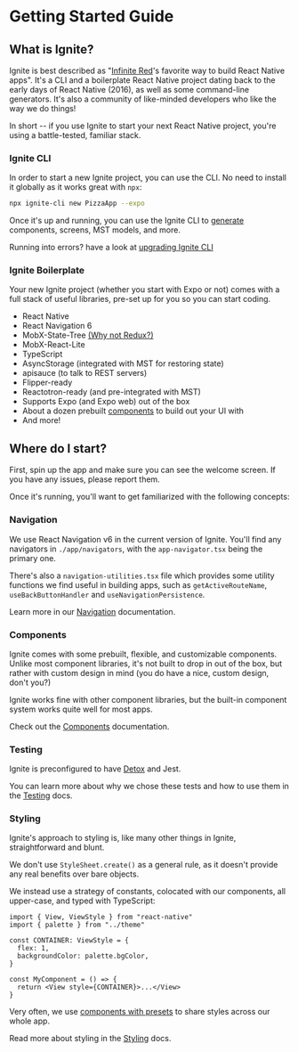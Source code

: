 # Getting Started Guide

## What is Ignite?

Ignite is best described as "[Infinite Red](https://infinite.red)'s favorite way to build React Native apps". It's a CLI and a boilerplate React Native project dating back to the early days of React Native (2016), as well as some command-line generators. It's also a community of like-minded developers who like the way we do things!

In short -- if you use Ignite to start your next React Native project, you're using a battle-tested, familiar stack.

### Ignite CLI

In order to start a new Ignite project, you can use the CLI. No need to install it globally as it works great with `npx`:

```bash
npx ignite-cli new PizzaApp --expo
```

Once it's up and running, you can use the Ignite CLI to [generate](./Generators.md) components, screens, MST models, and more.

Running into errors? have a look at [upgrading Ignite CLI](./Upgrading-Ignite.md)

### Ignite Boilerplate

Your new Ignite project (whether you start with Expo or not) comes with a full stack of useful libraries, pre-set up for you so you can start coding.

- React Native
- React Navigation 6
- MobX-State-Tree [(Why not Redux?)](https://github.com/infinitered/ignite/blob/master/docs/MobX-State-Tree.md)
- MobX-React-Lite
- TypeScript
- AsyncStorage (integrated with MST for restoring state)
- apisauce (to talk to REST servers)
- Flipper-ready
- Reactotron-ready (and pre-integrated with MST)
- Supports Expo (and Expo web) out of the box
- About a dozen prebuilt [components](./Components.md) to build out your UI with
- And more!

## Where do I start?

First, spin up the app and make sure you can see the welcome screen. If you have any issues, please report them.

Once it's running, you'll want to get familiarized with the following concepts:

### Navigation

We use React Navigation v6 in the current version of Ignite. You'll find any navigators in `./app/navigators`, with the `app-navigator.tsx` being the primary one.

There's also a `navigation-utilities.tsx` file which provides some utility functions we find useful in building apps, such as `getActiveRouteName`, `useBackButtonHandler` and `useNavigationPersistence`.

Learn more in our [Navigation](./Navigation.md) documentation.

### Components

Ignite comes with some prebuilt, flexible, and customizable components. Unlike most component libraries, it's not built to drop in out of the box, but rather with custom design in mind (you do have a nice, custom design, don't you?)

Ignite works fine with other component libraries, but the built-in component system works quite well for most apps.

Check out the [Components](./components.md) documentation.

### Testing

Ignite is preconfigured to have [Detox](https://github.com/wix/Detox) and Jest.

You can learn more about why we chose these tests and how to use them in the [Testing](./Testing.md) docs.

### Styling

Ignite's approach to styling is, like many other things in Ignite, straightforward and blunt.

We don't use `StyleSheet.create()` as a general rule, as it doesn't provide any real benefits over bare objects.

We instead use a strategy of constants, colocated with our components, all upper-case, and typed with TypeScript:

```tsx
import { View, ViewStyle } from "react-native"
import { palette } from "../theme"

const CONTAINER: ViewStyle = {
  flex: 1,
  backgroundColor: palette.bgColor,
}

const MyComponent = () => {
  return <View style={CONTAINER}>...</View>
}
```

Very often, we use [components with presets](./Components.md) to share styles across our whole app.

Read more about styling in the [Styling](./Styling.md) docs.
